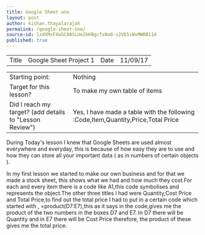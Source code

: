 ```yaml
---
title: Google Sheet one
layout: post
author: kishan.thayalarajah
permalink: /google-sheet-one/
source-id: 1zdXMxFXwGC88SLUe2hKBgcfxNu0-s2V65iWvMWRB114
published: true
---
```

<table>
  <tr>
    <td>Title</td>
    <td>Google Sheet Project 1</td>
    <td>Date</td>
    <td>11/09/17</td>
  </tr>
</table>


<table>
  <tr>
    <td>Starting point:</td>
    <td>Nothing</td>
  </tr>
  <tr>
    <td>Target for this lesson?</td>
    <td>To make my own table of items</td>
  </tr>
  <tr>
    <td>Did I reach my target? 
(add details to "Lesson Review")</td>
    <td>Yes, I have made a table with the following :Code,Item,Quantity,Price,Total Price</td>
  </tr>
</table>


During Today's lesson I knew that Google Sheets are used almost everywhere and everyday, this is because of how easy they are to use and how they can store all your important data ( as in numbers of certain objects ).

In my first lesson we started to make our own business and for that we made a stock sheet, this shows what we had and how much they cost.For each and every item there is a code like A1,this code symbolises and represents the object.The other three titles i had were Quantity,Cost Price and Total Price,to find out the total price I had to put in a certain code which started with , =product(D7:E7),this as it says in the code,gives me the product of the two numbers in the boxes D7 and E7. In D7 there will be Quantity and in E7 there will be Cost Price therefore, the product of these gives me the total price. 

